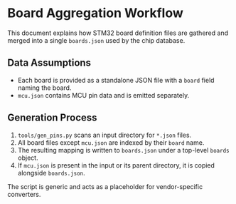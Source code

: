 # Board Aggregation Workflow

This document explains how STM32 board definition files are gathered and merged into a single `boards.json` used by the chip database.

## Data Assumptions

- Each board is provided as a standalone JSON file with a `board` field naming the board.
- `mcu.json` contains MCU pin data and is emitted separately.

## Generation Process

1. `tools/gen_pins.py` scans an input directory for `*.json` files.
2. All board files except `mcu.json` are indexed by their `board` name.
3. The resulting mapping is written to `boards.json` under a top-level `boards` object.
4. If `mcu.json` is present in the input or its parent directory, it is copied alongside `boards.json`.

The script is generic and acts as a placeholder for vendor-specific converters.
